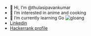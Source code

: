 - 👋 Hi, I’m @thulasipavankumar
- 👀 I’m interested in anime and cooking
- 🌱 I’m currently learning Go ![gloang](https://go.dev/doc/gopher/doc.png)
- [Linkedin](https://www.linkedin.com/in/pavan-kumar-tulasi-79977870/)
- [Hackerrank profile](https://www.hackerrank.com/thulasipavan)


<!---
thulasipavankumar/thulasipavankumar is a ✨ special ✨ repository because its `README.md` (this file) appears on your GitHub profile.
You can click the Preview link to take a look at your changes.
--->
